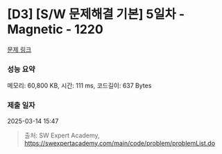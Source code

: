 # [D3] [S/W 문제해결 기본] 5일차 - Magnetic - 1220 

[문제 링크](https://swexpertacademy.com/main/code/problem/problemDetail.do?contestProbId=AV14hwZqABsCFAYD) 

### 성능 요약

메모리: 60,800 KB, 시간: 111 ms, 코드길이: 637 Bytes

### 제출 일자

2025-03-14 15:47



> 출처: SW Expert Academy, https://swexpertacademy.com/main/code/problem/problemList.do